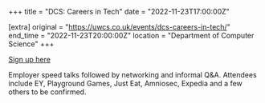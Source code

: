 +++
title = "DCS: Careers in Tech"
date = "2022-11-23T17:00:00Z"

[extra]
original = "https://uwcs.co.uk/events/dcs-careers-in-tech/"    
end_time = "2022-11-23T20:00:00Z"
location = "Department of Computer Science"
+++

[Sign up here](https://myadvantage.warwick.ac.uk/students/events/Detail/2736894)

Employer speed talks followed by networking and informal Q&A. Attendees include EY, Playground Games, Just Eat, Amniosec, Expedia and a few others to be confirmed.
